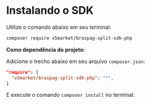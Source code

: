 # Instalando o SDK

Utilize o comando abaixo em seu terminal:

```bash
composer require v5market/braspag-split-sdk-php
```

**Como dependência do projeto:**

Adicione o trecho abaixo em seu arquivo `composer.json`:

```json
"require": {
  "v5market/braspag-split-sdk-php": "*",
}
```

E execute o comando `composer install` no terminal.
